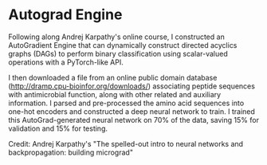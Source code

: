 # Autograd Engine

Following along Andrej Karpathy's online course, I constructed an AutoGradient Engine that can dynamically construct directed acyclics graphs (DAGs) to perform binary classification using scalar-valued operations with a PyTorch-like API.

I then downloaded a file from an online public domain database (http://dramp.cpu-bioinfor.org/downloads/) associating peptide sequences with antimicrobial function, along with other related and auxiliary information. I parsed and pre-processed the amino acid sequences into one-hot encoders and constructed a deep neural network to train. I trained this AutoGrad-generated neural network on 70% of the data, saving 15% for validation and 15% for testing.

Credit: Andrej Karpathy's "The spelled-out intro to neural networks and backpropagation: building micrograd"
